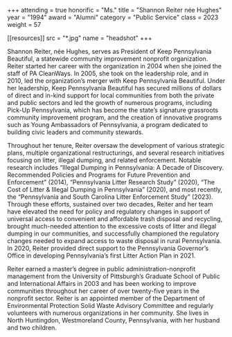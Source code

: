 +++
attending = true
honorific = "Ms."
title     = "Shannon Reiter née Hughes"
year      = "1994"
award     = "Alumni"
category  = "Public Service"
class     = 2023
weight    = 57

[[resources]]
  src  = "*.jpg"
  name = "headshot"
+++

Shannon Reiter, née Hughes, serves as President of Keep Pennsylvania Beautiful, a statewide community improvement nonprofit organization. Reiter started her career with the organization in 2004 when she joined the staff of PA CleanWays. In 2005, she took on the leadership role, and in 2010, led the organization’s merger with Keep Pennsylvania Beautiful. Under her leadership, Keep Pennsylvania Beautiful has secured millions of dollars of direct and in-kind support for local communities from both the private and public sectors and led the growth of numerous programs, including Pick-Up Pennsylvania, which has become the state’s signature grassroots community improvement program, and the creation of innovative programs such as Young Ambassadors of Pennsylvania, a program dedicated to building civic leaders and community stewards.

Throughout her tenure, Reiter oversaw the development of various strategic plans, multiple organizational restructurings, and several research initiatives focusing on litter, illegal dumping, and related enforcement. Notable research includes “Illegal Dumping in Pennsylvania: A Decade of Discovery. Recommended Policies and Programs for Future Prevention and Enforcement” (2014), “Pennsylvania Litter Research Study” (2020), “The Cost of Litter & Illegal Dumping in Pennsylvania” (2020), and most recently, the “Pennsylvania and South Carolina Litter Enforcement Study” (2023). Through these efforts, sustained over two decades, Reiter and her team have elevated the need for policy and regulatory changes in support of universal access to convenient and affordable trash disposal and recycling, brought much-needed attention to the excessive costs of litter and illegal dumping in our communities, and successfully championed the regulatory changes needed to expand access to waste disposal in rural Pennsylvania. In 2020, Reiter provided direct support to the Pennsylvania Governor’s Office in developing Pennsylvania’s first Litter Action Plan in 2021.

Reiter earned a master’s degree in public administration-nonprofit management from the University of Pittsburgh’s Graduate School of Public and International Affairs in 2003 and has been working to improve communities throughout her career of over twenty-five years in the nonprofit sector. Reiter is an appointed member of the Department of Environmental Protection Solid Waste Advisory Committee and regularly volunteers with numerous organizations in her community. She lives in North Huntingdon, Westmoreland County, Pennsylvania, with her husband and two children.